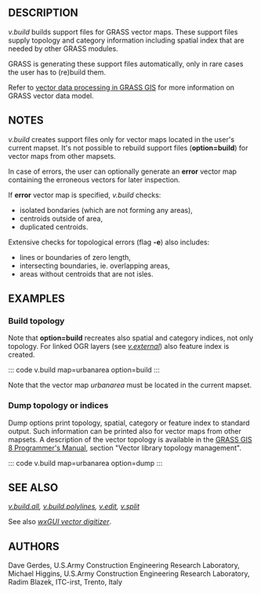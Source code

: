 ## DESCRIPTION

*v.build* builds support files for GRASS vector maps. These support
files supply topology and category information including spatial index
that are needed by other GRASS modules.

GRASS is generating these support files automatically, only in rare
cases the user has to (re)build them.

Refer to [vector data processing in GRASS GIS](vectorintro.html) for
more information on GRASS vector data model.

## NOTES

*v.build* creates support files only for vector maps located in the
user\'s current mapset. It\'s not possible to rebuild support files
(**option=build**) for vector maps from other mapsets.

In case of errors, the user can optionally generate an **error** vector
map containing the erroneous vectors for later inspection.

If **error** vector map is specified, *v.build* checks:

-   isolated bondaries (which are not forming any areas),
-   centroids outside of area,
-   duplicated centroids.

Extensive checks for topological errors (flag **-e**) also includes:

-   lines or boundaries of zero length,
-   intersecting boundaries, ie. overlapping areas,
-   areas without centroids that are not isles.

## EXAMPLES

### Build topology

Note that **option=build** recreates also spatial and category indices,
not only topology. For linked OGR layers (see
*[v.external](v.external.html)*) also feature index is created.

::: code
    v.build map=urbanarea option=build
:::

Note that the vector map *urbanarea* must be located in the current
mapset.

### Dump topology or indices

Dump options print topology, spatial, category or feature index to
standard output. Such information can be printed also for vector maps
from other mapsets. A description of the vector topology is available in
the [GRASS GIS 8 Programmer\'s
Manual](https://grass.osgeo.org/programming8/vlibTopology.html), section
\"Vector library topology management\".

::: code
    v.build map=urbanarea option=dump
:::

## SEE ALSO

*[v.build.all](v.build.all.html),
[v.build.polylines](v.build.polylines.html), [v.edit](v.edit.html),
[v.split](v.split.html)*

See also *[wxGUI vector digitizer](wxGUI.vdigit.html)*.

## AUTHORS

Dave Gerdes, U.S.Army Construction Engineering Research Laboratory,\
Michael Higgins, U.S.Army Construction Engineering Research Laboratory,\
Radim Blazek, ITC-irst, Trento, Italy
